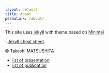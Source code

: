```yaml
---
layout: default
title: About
permalink: /about/
---
```


This site uses [jekyll](https://github.com/jekyll/jekyll) with theme based on <a href="https://github.com/pages-themes/minimal">Minimal</a>

&middot; [Jekyll cheat sheet](./another-page.html).

&copy; Takashi MATSUSHITA
* <a href="https://takashi-matsushita.github.io/presentations.html">list of presentation</a>
* <a href="https://takashi-matsushita.github.io/publications.html">list of publication</a>
